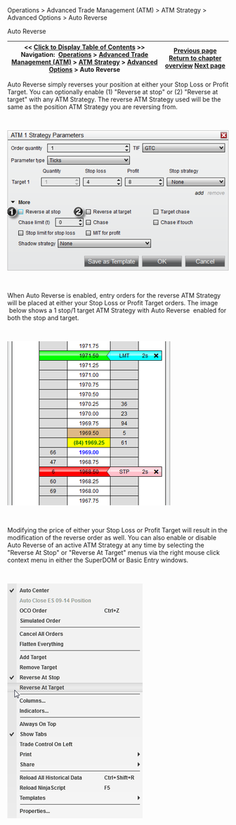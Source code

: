 ﻿


Operations \> Advanced Trade Management (ATM) \> ATM Strategy \> Advanced Options \> Auto Reverse






















Auto Reverse







| \<\< [Click to Display Table of Contents](auto_reverse.md) \>\> **Navigation:**     [Operations](operations.md) \> [Advanced Trade Management (ATM)](advanced_trade_management_atm.md) \> [ATM Strategy](atm_strategy.md) \> [Advanced Options](advanced_options.md) \> Auto Reverse | [Previous page](auto_chase.md) [Return to chapter overview](advanced_options.md) [Next page](shadow_strategy.md) |
| --- | --- |











Auto Reverse simply reverses your position at either your Stop Loss or Profit Target. You can optionally enable (1\) "Reverse at stop" or (2\) "Reverse at target" with any ATM Strategy. The reverse ATM Strategy used will be the same as the position ATM Strategy you are reversing from.


 


![ATM_4](atm_4.png)


 


When Auto Reverse is enabled, entry orders for the reverse ATM Strategy will be placed at either your Stop Loss or Profit Target orders. The image  below shows a 1 stop/1 target ATM Strategy with Auto Reverse  enabled for both the stop and target.


 


![ATM_2](atm_2.png)


 


Modifying the price of either your Stop Loss or Profit Target will result in the modification of the reverse order as well. You can also enable or disable Auto Reverse of an active ATM Strategy at any time by selecting the "Reverse At Stop" or "Reverse At Target" menus via the right mouse click context menu in either the SuperDOM or Basic Entry windows.


 


![ATM_3](atm_3.png)








